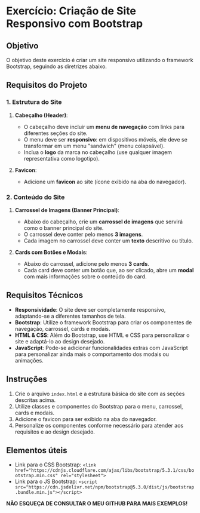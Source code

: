 # Exercício: Criação de Site Responsivo com Bootstrap

## Objetivo
O objetivo deste exercício é criar um site responsivo utilizando o framework Bootstrap, seguindo as diretrizes abaixo. 

## Requisitos do Projeto

### 1. Estrutura do Site

1. **Cabeçalho (Header)**:
   - O cabeçalho deve incluir um **menu de navegação** com links para diferentes seções do site.
   - O menu deve ser **responsivo**: em dispositivos móveis, ele deve se transformar em um menu "sandwich" (menu colapsável).
   - Inclua o **logo** da marca no cabeçalho (use qualquer imagem representativa como logotipo).

2. **Favicon**:
   - Adicione um **favicon** ao site (ícone exibido na aba do navegador).

### 2. Conteúdo do Site

1. **Carrossel de Imagens (Banner Principal)**:
   - Abaixo do cabeçalho, crie um **carrossel de imagens** que servirá como o banner principal do site.
   - O carrossel deve conter pelo menos **3 imagens**.
   - Cada imagem no carrossel deve conter um **texto** descritivo ou título.

2. **Cards com Botões e Modais**:
   - Abaixo do carrossel, adicione pelo menos **3 cards**.
   - Cada card deve conter um botão que, ao ser clicado, abre um **modal** com mais informações sobre o conteúdo do card.

## Requisitos Técnicos

- **Responsividade**: O site deve ser completamente responsivo, adaptando-se a diferentes tamanhos de tela.
- **Bootstrap**: Utilize o framework Bootstrap para criar os componentes de navegação, carrossel, cards e modais.
- **HTML & CSS**: Além do Bootstrap, use HTML e CSS para personalizar o site e adaptá-lo ao design desejado.
- **JavaScript**: Pode-se adicionar funcionalidades extras com JavaScript para personalizar ainda mais o comportamento dos modais ou animações.

## Instruções

1. Crie o arquivo `index.html` e a estrutura básica do site com as seções descritas acima.
2. Utilize classes e componentes do Bootstrap para o menu, carrossel, cards e modais.
3. Adicione o favicon para ser exibido na aba do navegador.
4. Personalize os componentes conforme necessário para atender aos requisitos e ao design desejado.

## Elementos úteis

- Link para o CSS Bootstrap: `<link href="https://cdnjs.cloudflare.com/ajax/libs/bootstrap/5.3.1/css/bootstrap.min.css" rel="stylesheet">`
- Link para o JS Bootstrap: `<script src="https://cdn.jsdelivr.net/npm/bootstrap@5.3.0/dist/js/bootstrap.bundle.min.js"></script>`

**NÃO ESQUEÇA DE CONSULTAR O MEU GITHUB PARA MAIS EXEMPLOS!**

